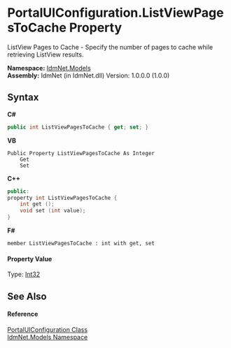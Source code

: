 # PortalUIConfiguration.ListViewPagesToCache Property 
 

ListView Pages to Cache - Specify the number of pages to cache while retrieving ListView results.

**Namespace:**&nbsp;<a href="N_IdmNet_Models">IdmNet.Models</a><br />**Assembly:**&nbsp;IdmNet (in IdmNet.dll) Version: 1.0.0.0 (1.0.0)

## Syntax

**C#**<br />
``` C#
public int ListViewPagesToCache { get; set; }
```

**VB**<br />
``` VB
Public Property ListViewPagesToCache As Integer
	Get
	Set
```

**C++**<br />
``` C++
public:
property int ListViewPagesToCache {
	int get ();
	void set (int value);
}
```

**F#**<br />
``` F#
member ListViewPagesToCache : int with get, set

```


#### Property Value
Type: <a href="http://msdn2.microsoft.com/en-us/library/td2s409d" target="_blank">Int32</a>

## See Also


#### Reference
<a href="T_IdmNet_Models_PortalUIConfiguration">PortalUIConfiguration Class</a><br /><a href="N_IdmNet_Models">IdmNet.Models Namespace</a><br />
